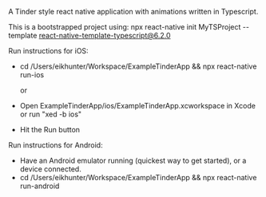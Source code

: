 A Tinder style react native application with animations written in Typescript.

This is a bootstrapped project using:
 npx react-native init MyTSProject --template react-native-template-typescript@6.2.0

Run instructions for iOS:
- cd /Users/eikhunter/Workspace/ExampleTinderApp && npx react-native run-ios
   
   or
- Open ExampleTinderApp/ios/ExampleTinderApp.xcworkspace in Xcode or run "xed -b ios"
- Hit the Run button
       
Run instructions for Android:
- Have an Android emulator running (quickest way to get started), or a device connected.
- cd /Users/eikhunter/Workspace/ExampleTinderApp && npx react-native run-android

